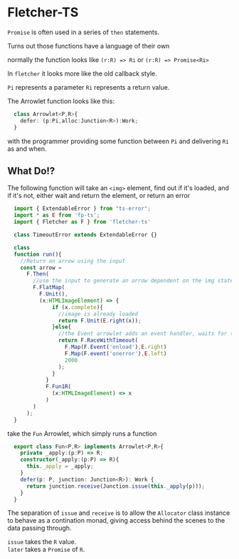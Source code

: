 # Fletcher-TS

`Promise` is often used in a series of `then` statements.

Turns out those functions have a language of their own

normally the function looks like `(r:R) => Ri` or `(r:R) => Promise<Ri>`

In `fletcher` it looks more like the old callback style.

`Pi` represents a parameter
`Ri` represents a return value.

The Arrowlet function looks like this:

```typescript
  class Arrowlet<P,R>{
    defer: (p:Pi,alloc:Junction<R>):Work;
  }
```

with the programmer providing some function between `Pi` and delivering `Ri` as and when.

## What Do!?

The following function will take an `<img>` element, find out if it's loaded, and if it's not, either wait and return the element, or return an error


```ts
  import { ExtendableError } from "ts-error";
  import * as E from 'fp-ts';
  import { Fletcher as F } from 'fletcher-ts'

  class TimeoutError extends ExtendableError {}

  class 
  function run(){
    //Return an arrow using the input
    const arrow = 
      F.Then(
        //use the input to generate an arrow dependent on the img state, and the run it
        F.FlatMap(
          F.Unit(),
          (x:HTMLImageElement) => {
              if (x.complete){
                //image is already loaded
                return F.Unit(E.right(x));
              }else{
                //the Event arrowlet adds an event handler, waits for the event and then cleans up the handler. If it's not called, the scheduler takes care of it as a work item after 
                return F.RaceWithTimeout(
                  F.Map(F.Event('onload'),E.right)
                  F.Map(F.event('onerror'),E.left)
                  2000
                );
              }
            }
            F.Fun1R(
              (x:HTMLImageElement) => x
            )
        )
      );
  }

```
take the `Fun` Arrowlet, which simply runs a function

```ts
  export class Fun<P,R> implements Arrowlet<P,R>{
    private _apply:(p:P) => R;
    constructor(_apply:(p:P) => R){
      this._apply = _apply;
    }
    defer(p: P, junction: Junction<R>): Work {
      return junction.receive(Junction.issue(this._apply(p)));
    }
  }
```
The separation of `issue` and `receive` is to allow the `Allocator` class instance to behave as a contination monad, giving access behind the scenes to the data passing through.

`issue` takes the `R` value.  
`later` takes a `Promise` of `R`.
